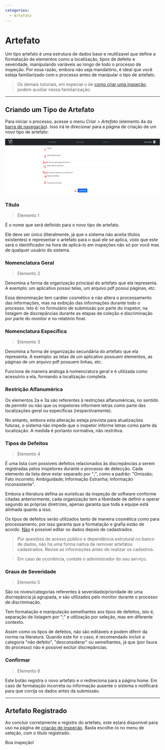 ```yaml
---
categories:
  - Artefato
---
```


# Artefato

Um tipo artefato é uma estrutura de dados base e reutilizavel que define a formatação de elementos como a localização, tipos de defeito e severidade, manipulando variáveis ao longo de todo o processo de inspeção. Por essa razão, embora não seja mandatório, é ideal que você esteja familiarizado com o processo antes de manipular o tipo de artefato.

> Os demais tutoriais, em especial o de [como criar uma inspeção](criar_inspecao.md), podem auxiliar nessa familiarização.

---

## Criando um Tipo de Artefato

Para iniciar o processo, acesse o menu _Criar > Artefato_ (elemento 4a da [barra de navegação](index.md#navegacao)). Isso irá te direcionar para a página de criação de um novo tipo de artefato:

![Criar Artefato](../assets/tutoriais/criar-artefato.png)

### Título

> Elemento 1

É o nome que será definido para o novo tipo de artefato.

Ele deve ser único (literalmente, já que o sistema não aceita títulos existentes) e representar o artefato para o qual ele se aplica, visto que este será o identificador na hora de aplicá-lo em inspeções não só por você mas de qualquer usuário do sistema.

### Nomenclatura Geral

> Elemento 2

Denomina a forma de organização principal do artefato que ela representa. A exemplo: um aplicativo possui telas, um arquivo pdf possui páginas, etc.

Essa denominação tem caráter cosmético e não altera o processamento das informações, mas na exibição das informações durante todo o processo. Isto é: no formulário de submissão por parte do inspetor, na listagem de discrepâncias durante as etapas de coleção e discriminação por parte do monitor e no relatório final.

### Nomenclatura Específica

> Elemento 3

Denomina a forma de organização secundária do artefato que ela representa. A exemplo: as telas de um aplicativo possuem elementos, as páginas de um arquivo pdf possuem linhas, etc.

Funciona de maneira análoga à nomencratura geral e é utilizada como acessório a ela, formando a localização completa.

### Restrição Alfanumérica

Os elementos 2a e 3a são referentes à restrições alfanuméricas, no sentido de permitir ou não que os inspetores informem letras como parte das localizações geral ou específicas (respectivamente).

No entanto, embora esta alteração esteja prevista para atualizações futuras, o sistema não impede que o inspetor informe letras como parte da localização. A medida é portanto normativa, não restritiva.

### Tipos de Defeitos

> Elemento 4

É uma lista com possíveis defeitos relacionados às discrepâncias a serem registradas pelos inspetores durante o processo de detecção. Cada elemento da lista deve estar separado por ";", como a padrão: "Omissão; Fato incorreto; Ambiguidade; Informação Estranha; Informação inconsistente".

Embora a literatura defina as eurísticas da inspeção de software conforme citadas anteriormente, cada organização tem a liberdade de definir e operar segundo as próprias diretrizes, apenas garanta que toda a equipe está alinhada quanto a isso.

Os tipos de defeitos serão utilizados tanto de maneira cosmética como para processamento, por isso garanta que a formatação e grafia estão de acordo. <ins>Não</ins> é possível editar os dados depois de cadastrados.

> Por questões de acesso público e dependência estrutural no banco de dados, não há uma forma nativa de remover artefatos cadastrados. Revise as informações antes de realizar os cadastros.

> Em caso de ocorrência, contate o administrador do seu serviço.

### Graus de Severidade

> Elemento 5

São os níveis/categorias referentes à severidade/prioridade de uma discrepância já agrupada, e são utilizados pelo monitor durante o processo de discriminação.

Tem formatação e manipulação semelhantes aos tipos de defeitos, isto é, separação de listagem por ";" e utilização por seleção, mas em diferente contexto.

Assim como os tipos de defeitos, não são editáveis e podem diferir da norma na literatura. Quando este for o caso, é recomendado incluir a categoria "não defeito", "desconsiderar" ou semelhantes, já que (por lisura do processo) não é possível excluir discrepâncias.

### Confirmar

> Elemento 6

Este botão registra o novo artefato e o redireciona para a página home. Em caso de formatação incorreta ou informação ausente o sistema o notificará para que corrija os dados antes da submissão.

---

## Artefato Registrado

Ao concluir corretamente o registro do artefato, este estará disponível para uso na página de [criação de inspeção](naoexisteainda.md). Basta escolhe-lo no menu de seleção, com o título registrado.

Boa inspeção!